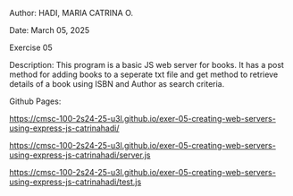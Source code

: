 Author: HADI, MARIA CATRINA O.

Date: March 05, 2025

Exercise 05


Description: 
This program is a basic JS web server for books. It has a post method for adding books to a seperate txt file and get method to retrieve details of a book using ISBN and Author as search criteria.


Github Pages: 

https://cmsc-100-2s24-25-u3l.github.io/exer-05-creating-web-servers-using-express-js-catrinahadi/

https://cmsc-100-2s24-25-u3l.github.io/exer-05-creating-web-servers-using-express-js-catrinahadi/server.js

https://cmsc-100-2s24-25-u3l.github.io/exer-05-creating-web-servers-using-express-js-catrinahadi/test.js
